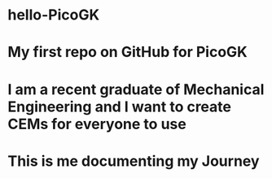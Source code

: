 # hello-PicoGK
# My first repo on GitHub for PicoGK
# I am a recent graduate of  Mechanical Engineering  and I want to create CEMs for everyone to use
# This is me documenting my Journey
